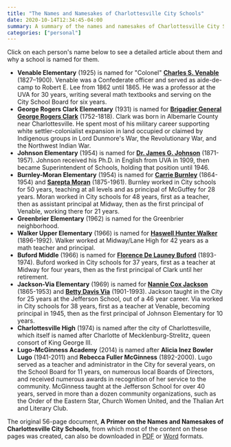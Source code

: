```yaml
---
title: "The Names and Namesakes of Charlottesville City Schools"
date: 2020-10-14T12:34:45-04:00
summary: A summary of the names and namesakes of Charlottesville City Schools, with links to a 50+ page document including detailed information about the naming of each school and biographical information about the namesake.
categories: ["personal"]
---
```

Click on each person's name below to see a detailed article about them and why a school is named for them.

* **Venable Elementary** (1925) is named for "Colonel" **[Charles S. Venable](../charles-venable)** (1827–1900). Venable was a Confederate officer and served as aide-de-camp to Robert E. Lee from 1862 until 1865. He was a professor at the UVA for 30 years, writing several math textbooks and serving on the City School Board for six years.
* **George Rogers Clark Elementary** (1931) is named for **[Brigadier General George Rogers Clark](../george-rogers-clark)** (1752-1818). Clark was born in Albemarle County near Charlottesville. He spent most of his military career supporting white settler-colonialist expansion in land occupied or claimed by Indigenous groups in Lord Dunmore's War, the Revolutionary War, and the Northwest Indian War.
* **Johnson Elementary** (1954) is named for **[Dr. James G. Johnson](../james-g-johnson)** (1871-1957). Johnson received his Ph.D. in English from UVA in 1909, then became Superintendent of Schools, holding that position until 1946.
* **Burnley-Moran Elementary** (1954) is named for **[Carrie Burnley](../carrie-burnley)** (1864-1954) and **[Sarepta Moran](../sarepta-moran)** (1875-1961). Burnley worked in City schools for 50 years, teaching at all levels and as principal of McGuffey for 28 years. Moran worked in City schools for 48 years, first as a teacher, then as assistant principal at Midway, then as the first principal of Venable, working there for 21 years.
* **Greenbrier Elementary** (1962) is named for the Greenbrier neighborhood.
* **Walker Upper Elementary** (1966) is named for **[Haswell Hunter Walker](../haswell-hunter-walker)** (1896-1992). Walker worked at Midway/Lane High for 42 years as a math teacher and principal.
* **Buford Middle** (1966) is named for **[Florence De Launey Buford](../florence-buford)** (1893-1974). Buford worked in City schools for 37 years, first as a teacher at Midway for four years, then as the first principal of Clark until her retirement.
* **Jackson-Via Elementary** (1969) is named for **[Nannie Cox Jackson](../nannie-cox-jackson)** (1865-1953) and **[Betty Davis Via](../betty-davis-via)** (1901-1993). Jackson taught in the City for 25 years at the Jefferson School, out of a 46 year career. Via worked in City schools for 38 years, first as a teacher at Venable, becoming principal in 1945, then as the first principal of Johnson Elementary for 10 years.
* **Charlottesville High** (1974) is named after the city of Charlottesville, which itself is named after Charlotte of Mecklenburg-Strelitz, queen consort of King George III.
* **Lugo-McGinness Academy** (2014) is named after **Alicia Inez Bowler Lugo** (1941-2011) and **Rebecca Fuller McGinness** (1892-2000). Lugo served as a teacher and administrator in the City for several years, on the School Board for 11 years, on numerous local Boards of Directors, and received numerous awards in recognition of her service to the community. McGinness taught at the Jefferson School for over 40 years, served in more than a dozen community organizations, such as the Order of the Eastern Star, Church Women United, and the Thalian Art and Literary Club.

The original 56-page document, **A Primer on the Names and Namesakes of Charlottesville City Schools**, from which most of the content on these pages was created, can also be downloaded in [PDF](docs/cville-school-names-primer.pdf) or [Word](docs/cville-school-names-primer.docx) formats.
